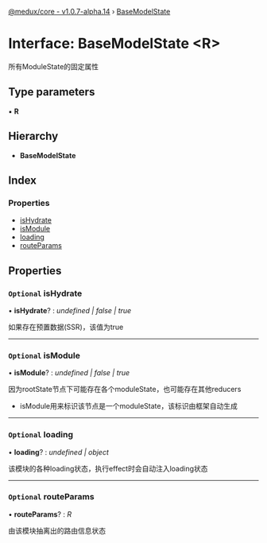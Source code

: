 [@medux/core - v1.0.7-alpha.14](../README.md) › [BaseModelState](basemodelstate.md)

# Interface: BaseModelState <**R**>

所有ModuleState的固定属性

## Type parameters

▪ **R**

## Hierarchy

* **BaseModelState**

## Index

### Properties

* [isHydrate](basemodelstate.md#optional-ishydrate)
* [isModule](basemodelstate.md#optional-ismodule)
* [loading](basemodelstate.md#optional-loading)
* [routeParams](basemodelstate.md#optional-routeparams)

## Properties

### `Optional` isHydrate

• **isHydrate**? : *undefined | false | true*

如果存在预置数据(SSR)，该值为true

___

### `Optional` isModule

• **isModule**? : *undefined | false | true*

因为rootState节点下可能存在各个moduleState，也可能存在其他reducers
- isModule用来标识该节点是一个moduleState，该标识由框架自动生成

___

### `Optional` loading

• **loading**? : *undefined | object*

该模块的各种loading状态，执行effect时会自动注入loading状态

___

### `Optional` routeParams

• **routeParams**? : *R*

由该模块抽离出的路由信息状态
